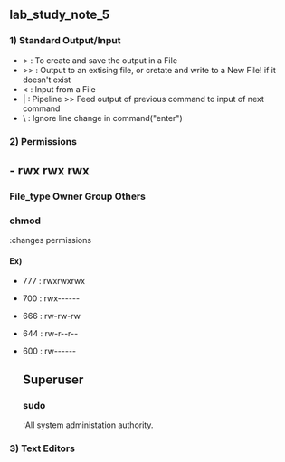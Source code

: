## lab_study_note_5    

### 1) Standard Output/Input    



 - \>     :  To create and save the output in a File    
 - \>>    :  Output to an extising file, or cretate and write to a New File! if it doesn't exist    
 - <     :  Input from a File
 - |     :  Pipeline >> Feed output of previous command to input of next command   
 - \     :  Ignore line change in command("enter")   
    
    
    
    

### 2) Permissions    

  ## - rwx rwx rwx   
    
  ### File_type Owner Group Others    
    
    
  ### **chmod**    
   
  :changes permissions    
    
    
    
  #### Ex)   
   
  + 777   :  rwxrwxrwx   
  + 700   :  rwx------     
  + 666   :  rw-rw-rw    
  + 644   :  rw-r--r--    
  + 600   :  rw------    
    
    
    
    ## Superuser    
    
    ### sudo    
     
     :All system administation authority.    
     
     
     
 ### 3) Text Editors    
     
     
     
     
     
